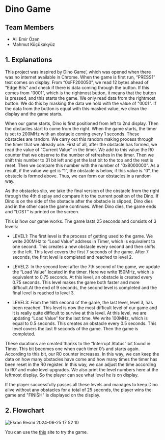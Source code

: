 # Dino Game

## Team Members
- Ali Emir Özen
- Mahmut Küçükakyüz

## 1. Explanations

This project was inspired by Dino Game’, which was opened when there was no internet available in Chrome. When the game is first run, “PRESS1” text comes on display. From “0xFF200050”, we read 12 bytes ahead of “Edge Bits” and check if there is data coming through the button. If this comes from “0001”, which is the rightmost button, it means that the button is pressed, and this starts the game. We only read data from the rightmost button. We do this by masking the data we hold with the value of "0001". If the data from the button is equal with this masked value, we clean the display and the game starts.

When our game starts, Dino is first positioned from left to 2nd display. Then the obstacles start to come from the right. When the game starts, the timer is set to 200MHz with an obstacle coming every 1 seconds. These obstacles are random. We carry out this random making process through the timer that we already use. First of all, after the obstacle has formed, we read the value of “Current Value” in the timer. We add to this value the R0 counter that we observe to the number of refreshes in the timer. Then we shift this number to 31 bit left and get the last bit to the top and the rest is reset. Then we compare this number with the number of “0x8000000”. As a result, if the value we get is “1”, the obstacle is below, if this value is “0”, the obstacle is formed above. Thus, we can form our obstacles in a random way.

As the obstacles slip, we take the final version of the obstacle from the right through the 4th display and compare it to the current position of the Dino. If Dino is on the side of the obstacle after the obstacle is slipped, Dino dies and in the other case the game continues. When Dino dies, the game ends and “LOST” is printed on the screen. 

This is how our game works. The game lasts 25 seconds and consists of 3 levels:

- LEVEL1: The first level is the process of getting used to the game. We write 200MHz to “Load Value” address in Timer, which is equivalent to one second. This creates a new obstacle every second and then shifts to the left. This level covers the first 7 seconds of the game. After 7 seconds, the first level is completed and reached to level 2.

- LEVEL2: In the second level after the 7th second of the game, we update the “Load Value" located in the timer. Here we write 150MHz, which is equivalent to 0.75 seconds. At this level, an obstacle is created every 0.75 seconds. This level makes the game both faster and more difficult.At the end of 9 seconds, the second level is completed and the final level is reached to level 3.


- LEVEL3: From the 16th second of the game, the last level, level 3, has been reached. This level is now the most difficult level of our game and it is really quite difficult to survive at this level. At this level, we are updating “Load Value” for the last time. We write 100MHz, which is equal to 0.5 seconds. This creates an obstacle every 0.5 seconds. This level covers the last 9 seconds of the game. Then the game is completed.

These durations are created thanks to the “Interrupt Status” bit found in Timer. This bit becomes one when each timer 0’s and starts again. According to this bit, our R0 counter increases. In this way, we can keep the data on how many obstacles have come and how many times the timer has been reset in the R0 register. In this way, we can adjust the time according to R0’ and make level upgrades.  We also print the level numbers here at the leftmost display. So the player can see what level he is on display. 

If the player successfully passes all these levels and manages to keep Dino alive without any obstacles for a total of 25 seconds, the player wins the game and "FINISH" is displayed on the display.

## 2. Flowchart

![Ekran Resmi 2024-06-25 17 52 10](https://github.com/aliemirozen/dino_game/assets/115935357/e5e12818-fd37-451f-913c-19cbb99aa598)

You can use the [this](https://cpulator.01xz.net/?sys=arm-de1soc) site to try the game.


